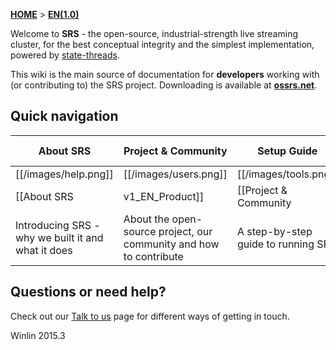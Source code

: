 [**HOME**](Home) > [**EN(1.0)**](v1_EN_Home)

Welcome to **SRS** - the open-source, industrial-strength live streaming cluster, for the best conceptual integrity and the simplest implementation, powered by [state-threads](st).

This wiki is the main source of documentation for **developers** working with (or contributing to) the SRS project. Downloading is available at [**ossrs.net**][website].

## Quick navigation

| About SRS             | Project & Community              | Setup Guide          | Technical Documentation                  |
|----------------------------|---------------------------------|-------------------------------|---------------------------|
| [[/images/help.png]] | [[/images/users.png]] | [[/images/tools.png]] | [[/images/database.png]] |
| [[About SRS| v1_EN_Product]] | [[Project & Community| v1_EN_Project]]       | [[Setup Guide| v1_EN_Setup]] | [[Technical Documentation| v1_EN_Docs]]|
| Introducing SRS - why we built it and what it does | About the open-source project, our community and how to contribute | A step-by-step guide to running SRS | Detailed technical documentation on SRS |

## Questions or need help?

Check out our [Talk to us](v1_EN_Contact) page for different ways of getting in touch.

Winlin 2015.3

[st]: https://github.com/winlinvip/state-threads
[website]: http://ossrs.net
